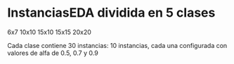# InstanciasEDA dividida en 5 clases
6x7
10x10
15x10
15x15
20x20

Cada clase contiene 30 instancias:
10 instancias, cada una configurada con valores de alfa de 0.5, 0.7 y 0.9
